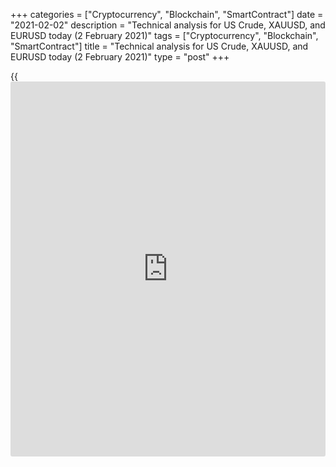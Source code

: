 +++
categories = ["Cryptocurrency", "Blockchain", "SmartContract"]
date = "2021-02-02"
description = "Technical analysis for US Crude, XAUUSD, and EURUSD today (2 February 2021)"
tags = ["Cryptocurrency", "Blockchain", "SmartContract"]
title = "Technical analysis for US Crude, XAUUSD, and EURUSD today (2 February 2021)"
type = "post"
+++

{{<iframe id="large-banner" src="https://www.bounty.group/#slide=7.0" width="100%" height="600" scrolling="no" style="border: 0px solid rgb(216, 221, 230); border-radius: 3px;">}}

2021-02-02

2021-02-02

Short-term forecast for oil, gold, and EURUSD for 02.02.2021Alex
Rodionov

I welcome my fellow traders! I have made a price forecast for US Crude,
XAUUSD, and EURUSD using a combination of margin zones methodology and
technical analysis. Based on the market analysis, I suggest entry
signals for intraday traders.

Yesterday and today, at the oil morning session, the medium-term uptrend
continues. As a result, Target Zone 4 was reached [54.72 - 54.21].

The article covers the following subjects:

## Oil price forecast for today: USCrude analysis

Yesterday and today, at the oil morning session, the medium-term uptrend
continues. As a result, Target Zone 4 was reached [54.72 - 54.21]. If
this resistance level is broken out, expect the price to rise to Target
Zone 5 [59.82 - 59.31].

The short-term trend is up. Today traders updated January 13's high.
Thus, the trend key support has worked out [51.66 - 51.43]. The next
growth target is Target Zone 3 [55.00 - 54.53].

It is profitable to enter new long trades at strong support zones:
Additional Zone [53.09 - 52.98] and Intermediary Zone [51.96 - 51.73]. A
price correction to these levels and the formation of a buy pattern is
required.

According to the methodology and technical trading environment, sales
are not relevant at the moment.

### [USCrude][1] trading ideas for today:

Buy according to the pattern in Additional Zone [53.09 - 52.98].
TakeProfit: 54.20, Target Zone 3 [55.00 - 54.53]. StopLoss: according to
the pattern rules.

* * *

## Gold price forecast for today: XAUUSD analysis

The medium-term chart shows that gold is trading in the medium-term
uptrend. This is indicated by the breakout of the Target Zone [1890 -
1879] and the inability of traders to break out the support of 1818.
Thus, it is profitable to look for a buy pattern with the target at the
January's high + Target Zone 2 [2005 - 1994].

The short-term chart shows the short-term uptrend. The target of the
trend is Target Zone [1912 - 1902].

The nearest support for today is Additional Zone [1850 - 1848]. The
formation of a pattern is required to make purchases in this zone.

The trend key support is located in the zone of [1825 - 1820]. The buy
trend will continue until this area is broken out.

### [XAUUSD][2] trading ideas for today:

  1. Hold up medium-term purchases entered in the zone of [1859.2 - 1816.9]. TakeProfit: Target Zone 2 [2005.8 - 1994.3]. StopLoss: 1830.

  2. Enter short-term buy trades according to the pattern in Additional Zone [1850 - 1848]. TakeProfit: Target Zone [1912 - 1902]. StopLoss: according to the pattern rules.

* * *

## Euro/Dollar forecast for today: EURUSD analysis

The euro price has declined since the opening of this trading week. The
medium-term trend is down. Now the bears are trying to break out support
zone 1.2062 - 1.2053 again. If successful, the next target of the price
fall will be Target Zone 2 [1.1981 - 1.1962].

The short-term timeframe shows a breakout of the Intermediary Zone
[1.2109 - 1.2101] and a reversal of the short-term trend down. Now the
target for sales is Target Zone [1.2029 - 1.2013].

Key resistances for today, from which it is profitable to look for a
pattern to sell the euro, are Additional Zone [1.2100 - 1.2096] and
Intermediary Zone [1.2144 - 1.2136].

Buy euro if the bulls break out the Additional Zone and consolidate
above.

### [EURUSD][3] trading ideas for today:

  1. Sell according to the pattern in Additional Zone [1.2100 - 1.2096]. TakeProfit: Target Zone [1.2029 - 1.2013]. StopLoss: according to the pattern rules.

  2. If the price breaks out Additional Zone [1.2100 - 1.2096] - buy. TakeProfit: Intermediary Zone [1.2144 - 1.2136]. StopLoss: below the nearest local low.

* * *

P.S. Did you like my article? Share it in social networks: it will be
the best “thank you" :)

Ask me questions and comment below. I’ll be glad to answer your
questions and give necessary explanations.

 **Useful links:**

  * I recommend trying to trade with a reliable broker [here][4]. The system allows you to trade by yourself or copy successful traders from all across the globe.
  * Use my promo-code BLOG for getting deposit bonus 50% on LiteForex platform. Just enter this code in the appropriate field while [depositing][5] your trading account.
  * Telegram chat for traders: <t.me/liteforexengchat>. We are sharing the signals and trading experience
  * Telegram channel with high-quality analytics, Forex reviews, training articles, and other useful things for traders <t.me/liteforex>

## Price chart of USCrude in real time mode

The content of this article reflects the author’s opinion and does not
necessarily reflect the official position of LiteForex. The material
published on this page is provided for informational purposes only and
should not be considered as the provision of investment advice for the
purposes of Directive 2004/39/EC.

Rate this article:

{{value}}

( {{count}} {{title}} )

   1. my.liteforex.com/trading?type=oil
   2. my.liteforex.com/trading/chart?symbol=XAUUSD&returnUrl=true
   3. my.liteforex.com/trading/chart?symbol=EURUSD&returnUrl=true
   4. my.liteforex.com/?category=analysts-opinions&slug=short-term-forecast-for-oil-gold-and-eurusd-for-02022021&openPopup=%2Fregistration%2Fpopup&utm_source=blog&utm_medium=article&utm_campaign=bonus
   5. my.liteforex.com/deposit/?category=analysts-opinions&slug=short-term-forecast-for-oil-gold-and-eurusd-for-02022021&promo_code=BLOG&utm_source=blog&utm_medium=article&utm_campaign=bonus